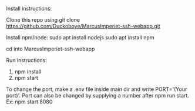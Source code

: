 Install instructions:

Clone this repo using
git clone https://github.com/Duckoboye/MarcusImperiet-ssh-webapp.git

Install npm/node:
sudo apt install nodejs
sudo apt install npm

cd into MarcusImperiet-ssh-webapp

Run instructions:
1. npm install
2. npm start

To change the port, make a .env file inside main dir and write PORT='(Your port)'.
Port can also be changed by supplying a number after npm run start.
Ex: npm start 8080
